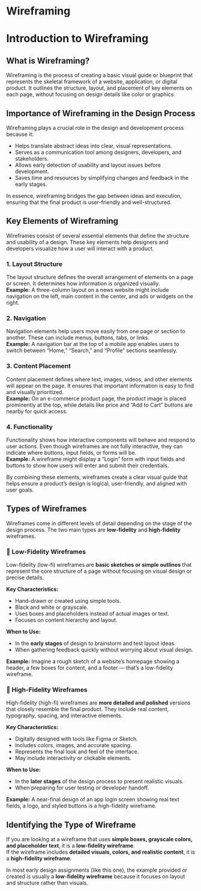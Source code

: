 # Wireframing

# Introduction to Wireframing

## What is Wireframing?
Wireframing is the process of creating a basic visual guide or blueprint that represents the skeletal framework of a website, application, or digital product. It outlines the structure, layout, and placement of key elements on each page, without focusing on design details like color or graphics.

## Importance of Wireframing in the Design Process
Wireframing plays a crucial role in the design and development process because it:

- Helps translate abstract ideas into clear, visual representations.  
- Serves as a communication tool among designers, developers, and stakeholders.  
- Allows early detection of usability and layout issues before development.  
- Saves time and resources by simplifying changes and feedback in the early stages.  

In essence, wireframing bridges the gap between ideas and execution, ensuring that the final product is user-friendly and well-structured.


## Key Elements of Wireframing

Wireframes consist of several essential elements that define the structure and usability of a design. These key elements help designers and developers visualize how a user will interact with a product.

### 1. Layout Structure
The layout structure defines the overall arrangement of elements on a page or screen. It determines how information is organized visually.  
**Example:** A three-column layout on a news website might include navigation on the left, main content in the center, and ads or widgets on the right.

### 2. Navigation
Navigation elements help users move easily from one page or section to another. These can include menus, buttons, tabs, or links.  
**Example:** A navigation bar at the top of a mobile app enables users to switch between “Home,” “Search,” and “Profile” sections seamlessly.

### 3. Content Placement
Content placement defines where text, images, videos, and other elements will appear on the page. It ensures that important information is easy to find and visually prioritized.  
**Example:** On an e-commerce product page, the product image is placed prominently at the top, while details like price and “Add to Cart” buttons are nearby for quick access.

### 4. Functionality
Functionality shows how interactive components will behave and respond to user actions. Even though wireframes are not fully interactive, they can indicate where buttons, input fields, or forms will be.  
**Example:** A wireframe might display a “Login” form with input fields and buttons to show how users will enter and submit their credentials.


By combining these elements, wireframes create a clear visual guide that helps ensure a product’s design is logical, user-friendly, and aligned with user goals.



## Types of Wireframes

Wireframes come in different levels of detail depending on the stage of the design process. The two main types are **low-fidelity** and **high-fidelity** wireframes.

### 🔹 Low-Fidelity Wireframes
Low-fidelity (low-fi) wireframes are **basic sketches or simple outlines** that represent the core structure of a page without focusing on visual design or precise details.

**Key Characteristics:**
- Hand-drawn or created using simple tools.
- Black and white or grayscale.
- Uses boxes and placeholders instead of actual images or text.
- Focuses on content hierarchy and layout.

**When to Use:**
- In the **early stages** of design to brainstorm and test layout ideas.
- When gathering feedback quickly without worrying about visual design.

**Example:**
Imagine a rough sketch of a website’s homepage showing a header, a few boxes for content, and a footer — that’s a low-fidelity wireframe.



### 🔹 High-Fidelity Wireframes
High-fidelity (high-fi) wireframes are **more detailed and polished** versions that closely resemble the final product. They include real content, typography, spacing, and interactive elements.

**Key Characteristics:**
- Digitally designed with tools like Figma or Sketch.
- Includes colors, images, and accurate spacing.
- Represents the final look and feel of the interface.
- May include interactivity or clickable elements.

**When to Use:**
- In the **later stages** of the design process to present realistic visuals.
- When preparing for user testing or developer handoff.

**Example:**
A near-final design of an app login screen showing real text fields, a logo, and styled buttons is a high-fidelity wireframe.



## Identifying the Type of Wireframe

If you are looking at a wireframe that uses **simple boxes, grayscale colors, and placeholder text**, it is a **low-fidelity wireframe**.  
If the wireframe includes **detailed visuals, colors, and realistic content**, it is a **high-fidelity wireframe**.

In most early design assignments (like this one), the example provided or created is usually a **low-fidelity wireframe** because it focuses on layout and structure rather than visuals.


